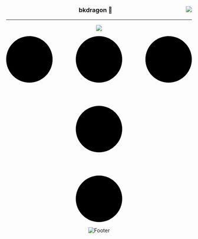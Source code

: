 <div align="center">
  
<img align="right" src="https://github-readme-stats.vercel.app/api/top-langs/?username=bkdragon0228&theme=dracula&exclude_repo=clone-web-scrapper,clone-zoom&hide=Procfile&layout=compact&langs_count=8"/>
  
### bkdragon 👋
  
---

<a href="https://velog.io/@bkdragon0228"><img src="https://img.shields.io/badge/bkdragon.log-3DDC84?style=flat-square&logo=Velog&logoColor=white"/></a>

<a href="https://bkdragon0228.tistory.com/"><svg role="img" viewBox="0 0 24 24" xmlns="http://www.w3.org/2000/svg"><title>Tistory</title><path d="M0 3a3 3 0 1 0 6 0 3 3 0 0 0-6 0m9 18a3 3 0 1 0 6 0 3 3 0 0 0-6 0m0-9a3 3 0 1 0 6 0 3 3 0 0 0-6 0m0-9a3 3 0 1 0 6 0 3 3 0 0 0-6 0m9 0a3 3 0 1 0 6 0 3 3 0 0 0-6 0"/></svg></a>
  

![Footer](https://capsule-render.vercel.app/api?type=waving&color=auto&height=200&section=footer)
<!--
**bkdragon0228/bkdragon0228** is a ✨ _special_ ✨ repository because its `README.md` (this file) appears on your GitHub profile.

Here are some ideas to get you started:

- 🔭 I’m currently working on ...
- 🌱 I’m currently learning ...
- 👯 I’m looking to collaborate on ...
- 🤔 I’m looking for help with ...
- 💬 Ask me about ...
- 📫 How to reach me: ...
- 😄 Pronouns: ...
- ⚡ Fun fact: ...
-->
